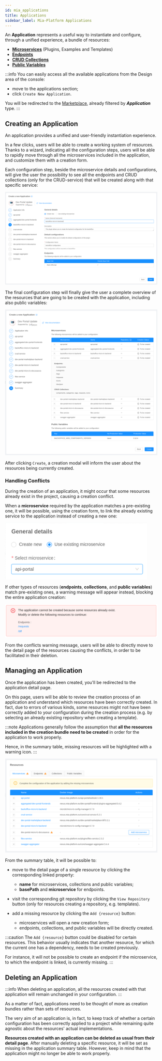 ```yaml
---
id: mia_applications
title: Applications
sidebar_label: Mia-Platform Applications
---
```

An **Application** represents a useful way to instantiate and configure, through a unified experience, a bundle of resources: 

- [**Microservices**](/products/console/api-console/api-design/services.md) (Plugins, Examples and Templates)
- [**Endpoints**](/products/console/api-console/api-design/endpoints.md)
- [**CRUD Collections**](/products/console/api-console/api-design/crud_advanced.md)
- [**Public Variables**](/products/console/api-console/api-design/public_variables.md)

:::info
You can easily access all the available applications from the Design area of the console: 
- move to the applications section;
- click `Create New Application`.

You will be redirected to the [Marketplace](/runtime-components/overview_marketplace.md), already filtered by **_Application_** type.
:::

## Creating an Application

An application provides a unified and user-friendly instantiation experience. 

In a few clicks, users will be able to create a working system of resources. 
Thanks to a wizard, indicating all the configuration steps, users will be able to rapidly move through all the microservices included in the application, and customize them with a creation form. 

Each configuration step, beside the microservice details and configurations, will give the user the possibility to see all the endpoints and CRUD collections (only for the CRUD-service) that will be created along with that specific service:

![creation step](../img/application-creation-step.png)

The final configuration step will finally give the user a complete overview of the resources that are going to be created with the application, including also public variables:

![final step](../img/application-final-step.png)


After clicking `Create`, a creation modal will inform the user about the resources being currently created.

### Handling Conflicts

During the creation of an application, it might occur that some resources already exist in the project, causing a creation conflict.

When a **microservice** required by the application matches a pre-existing one, it will be possible, using the creation form, to link the already existing service to the application instead of creating a new one:

![existing-service](../img/application-existing-service.png)

If other types of resources (**endpoints**, **collections**, and **public variables**) match pre-existing ones, a warning message will appear instead, blocking the entire application creation:

![conflicts](../img/application-conflicts.png)

From the conflicts warning message, users will be able to directly move to the detail page of the resources causing the conflicts, in order to be facilitated in their deletion.

## Managing an Application

Once the application has been created, you'll be redirected to the application detail page. 

On this page, users will be able to review the creation process of an application and understand which resources have been correctly created. 
In fact, due to errors of various kinds, some resources might not have been correctly added to your configuration during the creation process (e.g. by selecting an already existing repository when creating a template).

:::note
Applications generally follow the assumption that **all the resources included in the creation bundle need to be created** in order for the application to work properly. 

Hence, in the summary table, missing resources will be highlighted with a warning icon.
:::

![summary](../img/application-summary.png)

From the summary table, it will be possible to:

* move to the detail page of a single resource by clicking the corresponding linked property: 
  * **name** for microservices, collections and public variables;
  * **basePath** and **microservice** for endpoints.

* visit the corresponding git repository by clicking the `View Repository` button (only for resources creating a repository, e.g. templates).
  
* add a missing resource by clicking the `Add {resource}` button:
  * microservices will open a new creation form;
  * endpoints, collections, and public variables will be directly created.


:::caution
The `Add {resource}` button could be disabled for certain resources. This behavior usually indicates that another resource, for which the current one has a dependency, needs to be created previously.

For instance, it will not be possible to create an endpoint if the microservice, to which the endpoint is linked, is currently missing.
:::

## Deleting an Application

:::info
When deleting an application, all the resources created with that application will remain unchanged in your configuration. 
:::

As a matter of fact, applications need to be thought of more as creation bundles rather than sets of resources. 

The very aim of an application is, in fact, to keep track of whether a certain configuration has been correctly applied to a project while remaining quite agnostic about the resources' actual implementations. 

**Resources created with an application can be deleted as usual from their detail page**. After manually deleting a specific resource, it will be set as missing in the application summary table. However, keep in mind that the application might no longer be able to work properly.
